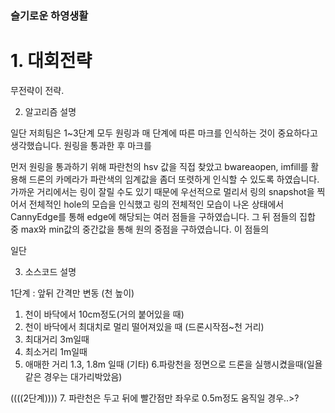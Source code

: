 ### 슬기로운 하영생활


# 1. 대회전략

무전략이 전략.







2. 알고리즘 설명

일단 저희팀은 1~3단계 모두 원링과 매 단계에 따른 마크를 인식하는 것이 중요하다고 생각했습니다.
원링을 통과한 후 마크를

먼저 원링을 통과하기 위해 파란천의 hsv 값을 직접 찾았고 
bwareaopen, imfill를 활용해 드론의 카메라가 파란색의 임계값을 좀더 또렷하게 인식할 수 있도록 하였습니다.
가까운 거리에서는 링이 잘릴 수도 있기 때문에 우선적으로 멀리서 링의 snapshot을 찍어서 전체적인 hole의 모습을 인식했고 
링의 전체적인 모습이 나온 상태에서 CannyEdge를 통해 edge에 해당되는 여러 점들을 구하였습니다. 
그 뒤 점들의 집합 중 max와 min값의 중간값을 통해 원의 중점을 구하였습니다.
이 점들의 

일단 






3. 소스코드 설명






1단계 : 앞뒤 간격만 변동
(천 높이)
1. 천이 바닥에서 10cm정도(거의 붙어있을 때)
2. 천이 바닥에서 최대치로 멀리 떨어져있을 때
(드론시작점~천 거리)
3. 최대거리 3m일때
4. 최소거리 1m일때
5. 애매한 거리 1.3, 1.8m 일때
(기타)
6.파랑천을 정면으로 드론을 실행시켰을때(일욜같은 경우는 대가리박았음)



((((2단계))))
7. 파란천은 두고 뒤에 빨간점만 좌우로 0.5m정도 움직일 경우..>?

